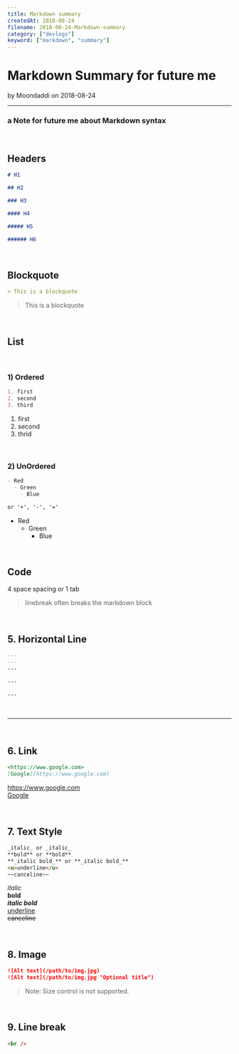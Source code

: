 ```yaml
---
title: Markdown summary
createdAt: 2018-08-24
filename: 2018-08-24-Markdown-summary
category: ["devlogs"]
keyword: ["markdown", "summary"]
---
```


# Markdown Summary for future me

by Moondaddi on 2018-08-24

---

### a Note for future me about Markdown syntax

<br />

## Headers

```markdown
# H1

## H2

### H3

#### H4

##### H5

###### H6
```

<br/>

## Blockquote

```markdown
> This is a blockquote
```

> This is a blockquote

<br/>

## List

<br/>

### 1) Ordered

```markdown
1. first
2. second
3. third
```

1. first
2. second
3. thrid

<br/>

### 2) UnOrdered

```markdown
- Red
  - Green
    - Blue

or '+', '-', '='
```

- Red
  - Green
    - Blue

<br/>

## Code

4 space spacing or 1 tab

> linebreak often breaks the markdown block

<br />

## 5. Horizontal Line

```markdown
---
---
---

---

---
```

<br />

---

<br />

## 6. Link

```markdown
<https://www.google.com>
[Google](https://www.google.com)
```

<https://www.google.com><br />
[Google](https://www.google.com)

<br />

## 7. Text Style

```markdown
_italic_ or _italic_
**bold** or **bold**
**_italic bold_** or **_italic bold_**
<u>underline</u>
~~canceline~~
```

_italic_<br />
**bold**<br />
**_italic bold_**<br />
<u>underline</u><br />
~~canceline~~

<br />

## 8. Image

```markdown
![Alt text](/path/to/img.jpg)
![Alt text](/path/to/img.jpg "Optional title")
```

> Note: Size control is not supported.

<br />

## 9. Line break

```markdown
<br />
```
